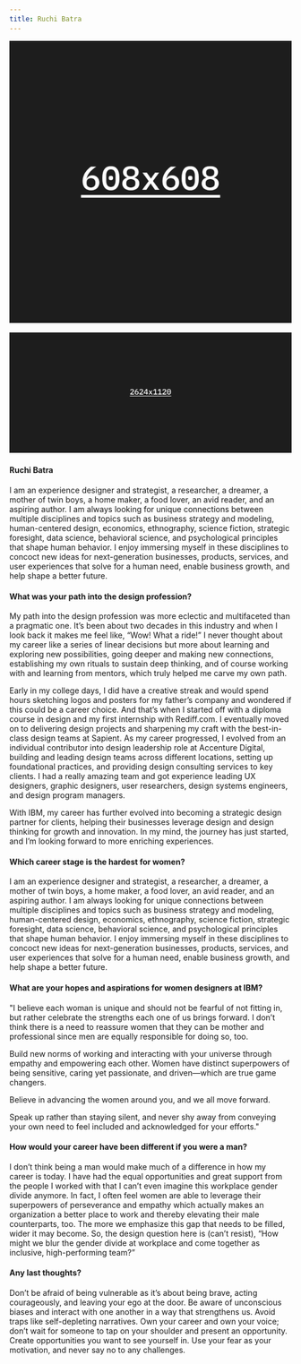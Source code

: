 ```yaml
---
title: Ruchi Batra
---
```


<grid classname="background-bleed">
<column lg="16">

<art-direction>

![Ruchi Batra card image](./608x608.jpg)

![Ruchi Batra hero image](./2624x1120.jpg)

</art-direction>

</column>
</grid>

<grid background="gray-10">
<column md="2" lg="4">

#### Ruchi Batra

</column>

<column md="5" lg="8">

<p size="lg">I am an experience designer and strategist, a researcher, a dreamer, a mother of twin boys, a home maker, a food lover, an avid reader, and an aspiring author. I am always looking for unique connections between multiple disciplines and topics such as business strategy and modeling, human-centered design, economics, ethnography, science fiction, strategic foresight, data science, behavioral science, and psychological principles that shape human behavior. I enjoy immersing myself in these disciplines to concoct new ideas for next-generation businesses, products, services, and user experiences that solve for a human need, enable business growth, and help shape a better future. </p>

</column>
</grid>

<grid background="gray-10">
<column md="2" lg="4">

#### What was your path into the design profession?

</column>

<column md="5" lg="8">

<p size="lg">My path into the design profession was more eclectic and multifaceted than a pragmatic one. It’s been about two decades in this industry and when I look back it makes me feel like, “Wow! What a ride!” I never thought about my career like a series of linear decisions but more about learning and exploring new possibilities, going deeper and making new connections, establishing my own rituals to sustain deep thinking, and of course working with and learning from mentors, which truly helped me carve my own path.</p>

<p size="lg">Early in my college days, I did have a creative streak and would spend hours sketching logos and posters for my father’s company and wondered if this could be a career choice. And that’s when I started off with a diploma course in design and my first internship with Rediff.com. I eventually moved on to delivering design projects and sharpening my craft with the best-in-class design teams at Sapient. As my career progressed, I evolved from an individual contributor into design leadership role at Accenture Digital, building and leading design teams across different locations, setting up foundational practices, and providing design consulting services to key clients. I had a really amazing team and got experience leading UX designers, graphic designers, user researchers, design systems engineers, and design program managers.</p>

<p size="lg">With IBM, my career has further evolved into becoming a strategic design partner for clients, helping their businesses leverage design and design thinking for growth and innovation. In my mind, the journey has just started, and I’m looking forward to more enriching experiences.</p>

</column>
</grid>

<grid background="gray-10">
<column md="2" lg="4">

#### Which career stage is the hardest for women?

</column>

<column md="5" lg="8">

<p size="lg">I am an experience designer and strategist, a researcher, a dreamer, a mother of twin boys, a home maker, a food lover, an avid reader, and an aspiring author. I am always looking for unique connections between multiple disciplines and topics such as business strategy and modeling, human-centered design, economics, ethnography, science fiction, strategic foresight, data science, behavioral science, and psychological principles that shape human behavior. I enjoy immersing myself in these disciplines to concoct new ideas for next-generation businesses, products, services, and user experiences that solve for a human need, enable business growth, and help shape a better future. </p>

</column>
</grid>

<grid background="gray-10">
<column md="2" lg="4">

#### What are your hopes and aspirations for women designers at IBM?

</column>

<column md="5" lg="8">

<p size="lg">"I believe each woman is unique and should not be fearful of not fitting in, but rather celebrate the strengths each one of us brings forward.  I don’t think there is a need to reassure women that they can be mother and professional since men are equally responsible for doing so, too.

<p size="lg">Build new norms of working and interacting with your universe through empathy and empowering each other. Women have distinct superpowers of being sensitive, caring yet passionate, and driven—which are true game changers.</p>

<p size="lg">Believe in advancing the women around you, and we all move forward.</p>

<p size="lg">Speak up rather than staying silent, and never shy away from conveying your own need to feel included and acknowledged for your efforts."</p>

</column>
</grid>

<grid background="gray-10">
<column md="2" lg="4">

#### How would your career have been different if you were a man?

</column>

<column md="5" lg="8">

<p size="lg">I don’t think being a man would make much of a difference in how my career is today. I have had the equal opportunities and great support from the people I worked with that I can’t even imagine this workplace gender divide anymore. In fact, I often feel women are able to leverage their superpowers of perseverance and empathy which actually makes an organization a better place to work and thereby elevating their male counterparts, too. The more we emphasize this gap that needs to be filled, wider it may become. So, the design question here is (can’t resist), “How might we blur the gender divide at workplace and come together as inclusive, high-performing team?”</p>

</column>
</grid>

<grid background="gray-10">
<column md="2" lg="4">

#### Any last thoughts?

</column>

<column md="5" lg="8">

<p size="lg">Don’t be afraid of being vulnerable as it’s about being brave, acting courageously, and leaving your ego at the door. Be aware of unconscious biases and interact with one another in a way that strengthens us. Avoid traps like self-depleting narratives. Own your career and own your voice; don’t wait for someone to tap on your shoulder and present an opportunity. Create opportunities you want to see yourself in. Use your fear as your motivation, and never say no to any challenges.</p>

</column>
</grid>
